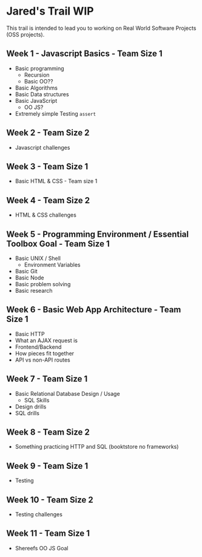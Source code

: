 # Jared's Trail WIP

This trail is intended to lead you to working on Real World Software Projects (OSS projects).

## Week 1 - Javascript Basics - Team Size 1

- Basic programming
  - Recursion
  - Basic OO??
- Basic Algorithms
- Basic Data structures
- Basic JavaScript
  - OO JS?
- Extremely simple Testing `assert`

## Week 2 - Team Size 2

- Javascript challenges 

## Week 3 - Team Size 1

- Basic HTML & CSS - Team size 1

## Week 4 - Team Size 2

- HTML & CSS challenges

## Week 5 - Programming Environment / Essential Toolbox Goal - Team Size 1

- Basic UNIX / Shell 
  - Environment Variables
- Basic Git
- Basic Node
- Basic problem solving
- Basic research

## Week 6 - Basic Web App Architecture - Team Size 1

- Basic HTTP
- What an AJAX request is
- Frontend/Backend
- How pieces fit together
- API vs non-API routes

## Week 7 - Team Size 1

- Basic Relational Database Design / Usage
  - SQL Skills
- Design drills
- SQL drills

## Week 8 - Team Size 2

- Something practicing HTTP and SQL (booktstore no frameworks)

## Week 9 - Team Size 1

- Testing

## Week 10 - Team Size 2

- Testing challenges

## Week 11  - Team Size 1

- Shereefs OO JS Goal
